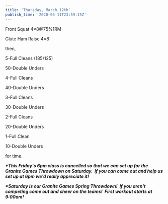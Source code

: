 ```yaml
---
title: 'Thursday, March 12th'
publish_time: '2020-03-11T23:59:15Z'
---
```


Front Squat 4×8\@75%1RM

Glute Ham Raise 4×8

then,

5-Full Cleans (185/125)

50-Double Unders

4-Full Cleans

40-Double Unders

3-Full Cleans

30-Double Unders

2-Full Cleans

20-Double Unders

1-Full Clean

10-Double Unders

for time.

***\*This Friday's 6pm class is cancelled so that we can set up for the
Granite Games Throwdown on Saturday.  If you can come out and help us
set up at 6pm we'd really appreciate it!***

***\*Saturday is our Granite Games Spring Throwdown!  If you aren't
competing come out and cheer on the teams!  First workout starts at
9:00am!***
